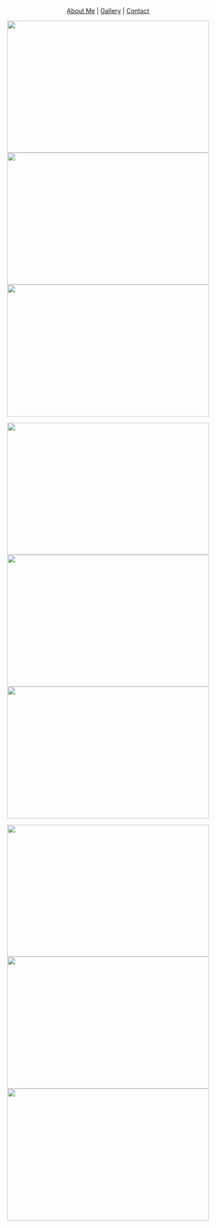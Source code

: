 <p align="center">
  <a href="#">About Me</a> |
  <a href="#">Gallery</a> |
  <a href="#">Contact</a>
</p>


<p align="center">
  <img width="460" height="300" src="https://snmizeras.github.io/portfolio/04-nature_721703848.jpg">
  
  <img width="460" height="300" src="https://snmizeras.github.io/portfolio/loveourplanet-4851331__340.webp">
  
  <img width="460" height="300" src="https://snmizeras.github.io/portfolio/photo-1541963463532-d68292c34b19.jfif">
</p>

<p align="center">
  <img width="460" height="300" src="https://snmizeras.github.io/portfolio/04-nature_721703848.jpg">
  <img width="460" height="300" src="https://snmizeras.github.io/portfolio/loveourplanet-4851331__340.webp">
  <img width="460" height="300" src="https://snmizeras.github.io/portfolio/photo-1541963463532-d68292c34b19.jfif">
</p>

<p align="center">
  <img width="460" height="300" src="https://snmizeras.github.io/portfolio/04-nature_721703848.jpg">
  <img width="460" height="300" src="https://snmizeras.github.io/portfolio/loveourplanet-4851331__340.webp">
  <img width="460" height="300" src="https://snmizeras.github.io/portfolio/photo-1541963463532-d68292c34b19.jfif">
</p>
